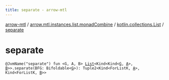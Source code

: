 ```yaml
---
title: separate - arrow-mtl
---
```


[arrow-mtl](../../index.html) / [arrow.mtl.instances.list.monadCombine](../index.html) / [kotlin.collections.List](index.html) / [separate](./separate.html)

# separate

`@JvmName("separate") fun <G, A, B> `[`List`](https://kotlinlang.org/api/latest/jvm/stdlib/kotlin.collections/-list/index.html)`<Kind<Kind<`[`G`](separate.html#G)`, `[`A`](separate.html#A)`>, `[`B`](separate.html#B)`>>.separate(BFG: Bifoldable<`[`G`](separate.html#G)`>): Tuple2<Kind<ForListK, `[`A`](separate.html#A)`>, Kind<ForListK, `[`B`](separate.html#B)`>>`